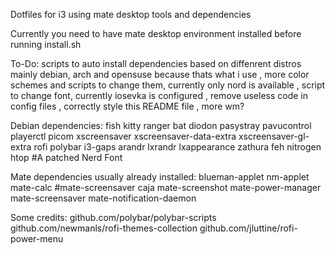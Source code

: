 Dotfiles for i3 using mate desktop tools and dependencies

Currently you need to have mate desktop environment installed before running install.sh

To-Do:
scripts to auto install dependencies based on diffenrent distros mainly debian, arch and opensuse because thats what i use ,
more color schemes and scripts to change them, currently only nord is available ,
script to change font, currently iosevka is configured ,
remove useless code in config files ,
correctly style this README file ,
more wm?

Debian dependencies:
fish kitty ranger bat diodon pasystray pavucontrol playerctl picom xscreensaver xscreensaver-data-extra xscreensaver-gl-extra rofi polybar i3-gaps arandr lxrandr lxappearance zathura feh nitrogen htop
#A patched Nerd Font

Mate dependencies usually already installed:
blueman-applet
nm-applet
mate-calc
#mate-screensaver
caja
mate-screenshot
mate-power-manager
mate-screensaver
mate-notification-daemon

Some credits:
github.com/polybar/polybar-scripts
github.com/newmanls/rofi-themes-collection
github.com/jluttine/rofi-power-menu
